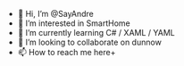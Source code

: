 - 👋 Hi, I’m @SayAndre
- 👀 I’m interested in SmartHome 
- 🌱 I’m currently learning C# / XAML / YAML
- 💞️ I’m looking to collaborate on dunnow
- 📫 How to reach me here+

<!---
SayAndre/SayAndre is a ✨ special ✨ repository because its `README.md` (this file) appears on your GitHub profile.
You can click the Preview link to take a look at your changes.
--->
